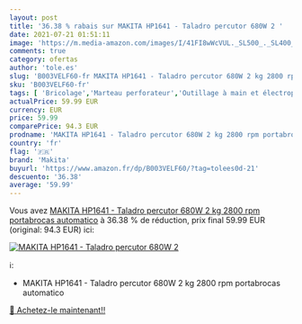```yaml
---
layout: post
title: '36.38 % rabais sur MAKITA HP1641 - Taladro percutor 680W 2 '
date: 2021-07-21 01:51:11
image: 'https://m.media-amazon.com/images/I/41FI8wWcVUL._SL500_._SL400_.jpg'
comments: true
category: ofertas
author: 'tole.es'
slug: 'B003VELF60-fr MAKITA HP1641 - Taladro percutor 680W 2 kg 2800 rpm...'
sku: 'B003VELF60-fr'
tags: [ 'Bricolage','Marteau perforateur','Outillage à main et électroportatif','Outillage électroportatif','Perceuses','makita', ]
actualPrice: 59.99 EUR
currency: EUR
price: 59.99
comparePrice: 94.3 EUR
prodname: 'MAKITA HP1641 - Taladro percutor 680W 2 kg 2800 rpm portabrocas automatico'
country: 'fr'
flag: '🇫🇷'
brand: 'Makita'
buyurl: 'https://www.amazon.fr/dp/B003VELF60/?tag=tolees0d-21'
descuento: '36.38'
average: '59.99'
---
```


Vous avez [MAKITA HP1641 - Taladro percutor 680W 2 kg 2800 rpm portabrocas automatico](https://www.amazon.fr/dp/B003VELF60/?tag=tolees0d-21)  à  36.38 % de réduction, prix final  59.99 EUR (original: 94.3 EUR) ici:

[![MAKITA HP1641 - Taladro percutor 680W 2 ](https://m.media-amazon.com/images/I/41FI8wWcVUL._SL500_._SL400_.jpg)](https://www.amazon.fr/dp/B003VELF60/?tag=tolees0d-21)

ℹ️:

- MAKITA HP1641 - Taladro percutor 680W 2 kg 2800 rpm portabrocas automatico

[🛒 Achetez-le maintenant!!](https://www.amazon.fr/dp/B003VELF60/?tag=tolees0d-21)
